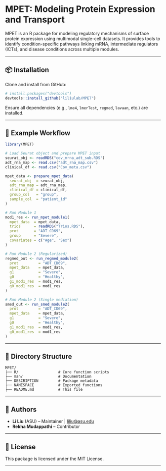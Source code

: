 # MPET: Modeling Protein Expression and Transport

MPET is an R package for modeling regulatory mechanisms of surface protein expression using multimodal single-cell datasets. It provides tools to identify condition-specific pathways linking mRNA, intermediate regulators (ICTs), and disease conditions across multiple modules.

---

## 📦 Installation

Clone and install from GitHub:

```r
# install.packages("devtools")
devtools::install_github("liliulab/MPET")
```

Ensure all dependencies (e.g., `lme4`, `lmerTest`, `regmed`, `lavaan`, etc.) are installed.

---

## 🧪 Example Workflow

```r
library(MPET)

# Load Seurat object and prepare MPET input
seurat_obj <- readRDS("cov_mrna_adt_sub.RDS")
adt_rna_map <- read.csv("adt_rna_map.csv")
clinical_df <- read.csv("Cov_meta.csv")

mpet_data <- prepare_mpet_data(
  seurat_obj  = seurat_obj,
  adt_rna_map = adt_rna_map,
  clinical_df = clinical_df,
  group_col   = "group",
  sample_col  = "patient_id"
)

# Run Module 1
mod1_res <- run_mpet_module1(
  mpet_data  = mpet_data,
  trios      = readRDS("Trios.RDS"),
  prot       = "ADT_CD69",
  group      = "Severe",
  covariates = c("Age", "Sex")
)

# Run Module 2 (Regularized)
regmed_out <- run_regmed_module2(
  prot         = "ADT_CD69",
  mpet_data    = mpet_data,
  g1           = "Severe",
  g0           = "Healthy",
  g1_mod1_res  = mod1_res,
  g0_mod1_res  = mod1_res
)

# Run Module 2 (Single mediation)
smed_out <- run_smed_module2(
  prot         = "ADT_CD69",
  mpet_data    = mpet_data,
  g1           = "Severe",
  g0           = "Healthy",
  g1_mod1_res  = mod1_res,
  g0_mod1_res  = mod1_res
)
```

---

## 📁 Directory Structure

```
MPET/
├── R/                  # Core function scripts
├── man/                # Documentation
├── DESCRIPTION         # Package metadata
├── NAMESPACE           # Exported functions
├── README.md           # This file
```

---

## 👤 Authors

- **Li Liu** (ASU) – Maintainer | [liliu@asu.edu](mailto:liliu@asu.edu)
- **Rekha Mudappathi** – Contributor

---

## 📄 License

This package is licensed under the MIT License.

---


